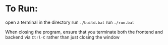 # To Run:

open a terminal in the directory
run `./build.bat`
run `./run.bat`

When closing the program, ensure that you terminate both the frontend and backend via `Ctrl-C` rather than just closing the window